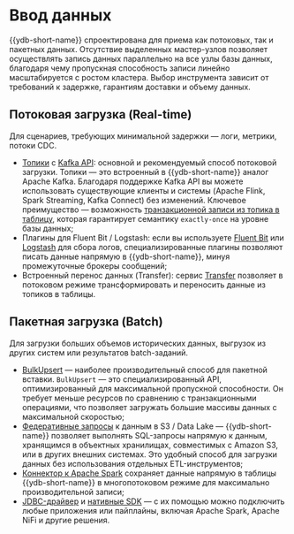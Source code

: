 # Ввод данных

{{ydb-short-name}} спроектирована для приема как потоковых, так и пакетных данных. Отсутствие выделенных мастер-узлов позволяет осуществлять запись данных параллельно на все узлы базы данных, благодаря чему пропускная способность записи линейно масштабируется с ростом кластера. Выбор инструмента зависит от требований к задержке, гарантиям доставки и объему данных.

## Потоковая загрузка (Real-time)

Для сценариев, требующих минимальной задержки — логи, метрики, потоки CDC.

- [Топики](../../../concepts/topic.md) с [Kafka API](../../../reference/kafka-api/index.md): основной и рекомендуемый способ потоковой загрузки. Топики — это встроенный в {{ydb-short-name}} аналог Apache Kafka. Благодаря поддержке Kafka API вы можете использовать существующие клиенты и системы (Apache Flink, Spark Streaming, Kafka Connect) без изменений. Ключевое преимущество — возможность [транзакционной записи из топика в таблицу](../../../concepts/topic.md#topic-transactions), которая гарантирует семантику `exactly-once` на уровне базы данных;
- Плагины для Fluent Bit / Logstash: если вы используете [Fluent Bit](../../../integrations/ingestion/fluent-bit.md) или [Logstash](../../../integrations/ingestion/logstash.md) для сбора логов, специализированные плагины позволяют писать данные напрямую в {{ydb-short-name}}, минуя промежуточные брокеры сообщений;
- Встроенный перенос данных (Transfer): сервис [Transfer](../../transfer.md) позволяет в потоковом режиме трансформировать и переносить данные из топиков в таблицы.

## Пакетная загрузка (Batch)

Для загрузки больших объемов исторических данных, выгрузок из других систем или результатов batch-заданий.

- [BulkUpsert](../../../recipes/ydb-sdk/bulk-upsert.md) — наиболее производительный способ для пакетной вставки. `BulkUpsert` — это специализированный API, оптимизированный для максимальной пропускной способности. Он требует меньше ресурсов по сравнению с транзакционными операциями, что позволяет загружать большие массивы данных с максимальной скоростью;
- [Федеративные запросы](../../federated_query/index.md) к данным в S3 / Data Lake — {{ydb-short-name}} позволяет выполнять SQL-запросы напрямую к данным, хранящимся в объектных хранилищах, совместимых с Amazon S3, или в других внешних системах. Это удобный способ для загрузки данных без использования отдельных ETL-инструментов;
- [Коннектор к Apache Spark](../../../integrations/ingestion/spark.md) сохраняет данные напрямую в таблицы {{ydb-short-name}} в многопотоковом режиме для максимально производительной записи;
- [JDBC-драйвер](../../../reference/languages-and-apis/jdbc-driver/index.md) и [нативные SDK](../../../reference/languages-and-apis/index.md) — с их помощью можно подключить любые приложения или пайплайны, включая Apache Spark, Apache NiFi и другие решения.
